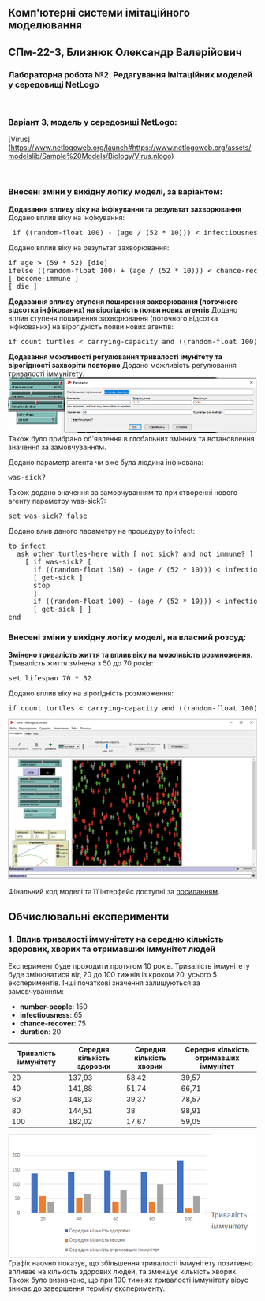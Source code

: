 ## Комп'ютерні системи імітаційного моделювання
## СПм-22-3, **Близнюк Олександр Валерiйович**
### Лабораторна робота №**2**. Редагування імітаційних моделей у середовищі NetLogo

<br>

### Варіант 3, модель у середовищі NetLogo:
[Virus]
(https://www.netlogoweb.org/launch#https://www.netlogoweb.org/assets/modelslib/Sample%20Models/Biology/Virus.nlogo)

<br>

### Внесені зміни у вихідну логіку моделі, за варіантом:

**Додавання впливу віку на інфікування та результат захворювання**   
Додано вплив вiку на iнфiкування:
<pre>
 if ((random-float 100) - (age / (52 * 10))) < infectiousness  
</pre>
Додано вплив вiку на результат захворювання:
<pre>
if age > (59 * 52) [die]
ifelse ((random-float 100) + (age / (52 * 10))) < chance-recover   
[ become-immune ]
[ die ]
</pre>

**Додавання впливу ступеня поширення захворювання (поточного відсотка інфікованих) на вірогідність появи нових агентів**
Додано вплив ступеня поширення захворювання (поточного відсотка інфікованих) на вірогідність появи нових агентів:
<pre>
if count turtles < carrying-capacity and ((random-float 100) - (%infected / 10)) < chance-reproduce
</pre>

**Додавання можливостi регулювання тривалості імунітету та вірогідності захворіти повторно** 
Додано можливiсть регулювання тривалостi iммунiтету:
![Повзунок для регулювання тривалостi iммунiтету](fig1.png)
Також було прибрано об'явлення в глобальних змiнних та встановлення значення за замовчуванням.

Додано параметр агента чи вже була людина iнфiкована:
<pre>
was-sick?
</pre>
Також додано значення за замовчуванням та при створеннi нового агенту параметру was-sick?:
<pre>
set was-sick? false
</pre>
Додано влив даного параметру на процедуру to infect:
<pre>
to infect 
  ask other turtles-here with [ not sick? and not immune? ]
    [ if was-sick? [ 
      if ((random-float 150) - (age / (52 * 10))) < infectiousness  
      [ get-sick ]
      stop
      ]
      if ((random-float 100) - (age / (52 * 10))) < infectiousness  
      [ get-sick ] ]
end
</pre>

### Внесені зміни у вихідну логіку моделі, на власний розсуд:

**Змiнено тривалiсть життя та вплив вiку на можливiсть розмноження**.
Тривалiсть життя змiнена з 50 до 70 рокiв:
<pre>
set lifespan 70 * 52
</pre>

Додано вплив вiку на вiрогiднiсть розмноження:
<pre>
if count turtles < carrying-capacity and ((random-float 100) - (%infected / 10)) < chance-reproduce and age > (52 * 17) and age < (52 * 50) 
</pre>

![Скріншот моделі в процесі симуляції](example-model.png)

Фінальний код моделі та її інтерфейс доступні за [посиланням](example-model.nlogo).
<br>

## Обчислювальні експерименти

### 1. Вплив тривалостi iммунiтету на середню кiлькiсть здорових, хворих та отримавших iммунiтет людей 
Експеримент буде проходити протягом 10 рокiв. Тривалiсть iммунiтету буде змiнюватися вiд 20 до 100 тижнiв iз кроком 20, усього 5 експериментiв.
Iншi початковi значення залишуються за замовчуванням:
- **number-people**: 150
- **infectiousness**: 65
- **chance-recover**: 75
- **duration**: 20

<table>
<thead>
<tr><th>Тривалiсть iммунiтету</th><th>Середня кiлькiсть здорових</th><th>Середня кiлькiсть хворих</th><th>Середня кiлькiсть отримавших iммунiтет</th></th></tr>
</thead>
<tbody>
<tr><td>20</td><td>137,93</td><td>58,42</td><td>39,57</td></tr>
<tr><td>40</td><td>141,88</td><td>51,74</td><td>66,71</td></tr>
<tr><td>60</td><td>148,13</td><td>39,37</td><td>78,57</td></tr>
<tr><td>80</td><td>144,51</td><td>38</td><td>98,91</td></tr>
<tr><td>100</td><td>182,02</td><td>17,67</td><td>59,05</td></tr>
</tbody>
</table>

![Результати експерименту](fig2.png)
<br>
Графік наочно показує, що збiльшення тривалостi iммунiтету позитивно впливає на кiлькicть здорових людей, та зменшує кiлькiсть хворих. Також було визначено, що при 100 тижнях тривалостi iммунiтету вiрус зникає до завершення термiну експерименту.
